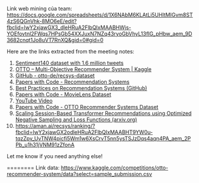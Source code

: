 
Link web mining của team: https://docs.google.com/spreadsheets/d/1X6NAbM6KLAtLi5UHltMIGvm8ST4zS6QGnVhk-8MO6eE/edit?fbclid=IwY2xjawGX3_dleHRuA2FlbQIxMAABHWjs-YOEfovtnl2FWqs7HPsGb54XXJuxN7NZq43ryoGbVhyL13fIG_pHbw_aem_9D3682cnqt1Jo8uVT7RnXQ&gid=0#gid=0

Here are the links extracted from the meeting notes:

1. [Sentiment140 dataset with 1.6 million tweets](https://www.kaggle.com/datasets/kazanova/sentiment140)
2. [OTTO – Multi-Objective Recommender System | Kaggle](https://www.kaggle.com/competitions/otto-recommender-system/discussion/384022)
3. [GitHub - otto-de/recsys-dataset](https://github.com/otto-de/recsys-dataset)
4. [Papers with Code - Recommendation Systems](https://paperswithcode.com/task/recommendation-systems)
5. [Best Practices on Recommendation Systems (GitHub)](https://github.com/recommenders-team/recommenders)
6. [Papers with Code - MovieLens Dataset](https://paperswithcode.com/dataset/movielens)
7. [YouTube Video](https://www.youtube.com/live/gw5gdkOD9-g?feature=shared)
8. [Papers with Code - OTTO Recommender Systems Dataset](https://paperswithcode.com/dataset/otto-recommender-systems-dataset)
9. [Scaling Session-Based Transformer Recommendations using Optimized Negative Sampling and Loss Functions (arxiv.org)](https://arxiv.org/abs/)
10. https://aman.ai/recsys/ranking/?fbclid=IwY2xjawGX2odleHRuA2FlbQIxMAABHT9YW0u-tqzZpv_UvTNW4picfi5Wm1w6XsCrvT5nn5ysTSJzDqs4aqn4PA_aem_2PPb_u1h31jVNM91zZfonA

Let me know if you need anything else!





========
Link data: https://www.kaggle.com/competitions/otto-recommender-system/data?select=sample_submission.csv